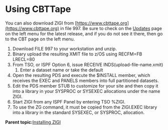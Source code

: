 # Using CBTTape

You can also download ZIGI from [https://www.cbttape.org](https://www.cbttape.org) in file 997. Be sure to check on the [Updates](http://www.cbttape.org/updates.htm) page on the left menu for the latest release, and if you do not see it there, then go to the CBT page on the left menu.

1.  Download FILE 997 to your workstation and unzip.
2.  Binary upload the resulting XMIT file to z/OS using RECFM=FB LRECL=80
3.  From TSO, or ISPF Option 6, issue RECEIVE INDS\(upload-file-name.xmit\)
    1.  Enter a dataset name or take the default
4.  Open the resulting PDS and execute the $INSTALL member, which receives the EXEC and PANELS members into full partitioned datasets.
5.  Edit the PDS member STUB to customize for your site and then copy it into a library in your SYSPROC or SYSEXEC allocations under the name ZIGI.
6.  Start ZIGI from any ISPF Panel by entering TSO %ZIGI.
7.  To use the ZG command, it must be copied from the ZIGI.EXEC library into a library in the standard SYSEXEC, or SYSPROC, allocation.

**Parent topic:**[Installing ZIGI](zOS_ISPF_Git_Interface_Users_Guide_V3R0_installing_zigi.html)

